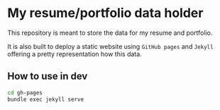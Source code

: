 # My resume/portfolio data holder

This repository is meant to store the data for my resume and portfolio.

It is also built to deploy a static website using `GitHub pages` and `Jekyll` offering a pretty representation how this data.

## How to use in dev

```bash
cd gh-pages
bundle exec jekyll serve
```
